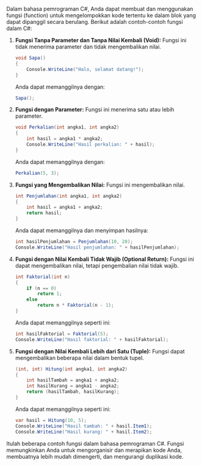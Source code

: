 Dalam bahasa pemrograman C#, Anda dapat membuat dan menggunakan fungsi (function) untuk mengelompokkan kode tertentu ke dalam blok yang dapat dipanggil secara berulang. Berikut adalah contoh-contoh fungsi dalam C#:

1. **Fungsi Tanpa Parameter dan Tanpa Nilai Kembali (Void):**
   Fungsi ini tidak menerima parameter dan tidak mengembalikan nilai.

   ```csharp
   void Sapa()
   {
       Console.WriteLine("Halo, selamat datang!");
   }
   ```

   Anda dapat memanggilnya dengan:

   ```csharp
   Sapa();
   ```

2. **Fungsi dengan Parameter:**
   Fungsi ini menerima satu atau lebih parameter.

   ```csharp
   void Perkalian(int angka1, int angka2)
   {
       int hasil = angka1 * angka2;
       Console.WriteLine("Hasil perkalian: " + hasil);
   }
   ```

   Anda dapat memanggilnya dengan:

   ```csharp
   Perkalian(5, 3);
   ```

3. **Fungsi yang Mengembalikan Nilai:**
   Fungsi ini mengembalikan nilai.

   ```csharp
   int Penjumlahan(int angka1, int angka2)
   {
       int hasil = angka1 + angka2;
       return hasil;
   }
   ```

   Anda dapat memanggilnya dan menyimpan hasilnya:

   ```csharp
   int hasilPenjumlahan = Penjumlahan(10, 20);
   Console.WriteLine("Hasil penjumlahan: " + hasilPenjumlahan);
   ```

4. **Fungsi dengan Nilai Kembali Tidak Wajib (Optional Return):**
   Fungsi ini dapat mengembalikan nilai, tetapi pengembalian nilai tidak wajib.

   ```csharp
   int Faktorial(int n)
   {
       if (n == 0)
           return 1;
       else
           return n * Faktorial(n - 1);
   }
   ```

   Anda dapat memanggilnya seperti ini:

   ```csharp
   int hasilFaktorial = Faktorial(5);
   Console.WriteLine("Hasil faktorial: " + hasilFaktorial);
   ```

5. **Fungsi dengan Nilai Kembali Lebih dari Satu (Tuple):**
   Fungsi dapat mengembalikan beberapa nilai dalam bentuk tupel.

   ```csharp
   (int, int) Hitung(int angka1, int angka2)
   {
       int hasilTambah = angka1 + angka2;
       int hasilKurang = angka1 - angka2;
       return (hasilTambah, hasilKurang);
   }
   ```

   Anda dapat memanggilnya seperti ini:

   ```csharp
   var hasil = Hitung(10, 5);
   Console.WriteLine("Hasil tambah: " + hasil.Item1);
   Console.WriteLine("Hasil kurang: " + hasil.Item2);
   ```

Itulah beberapa contoh fungsi dalam bahasa pemrograman C#. Fungsi memungkinkan Anda untuk mengorganisir dan merapikan kode Anda, membuatnya lebih mudah dimengerti, dan mengurangi duplikasi kode.
